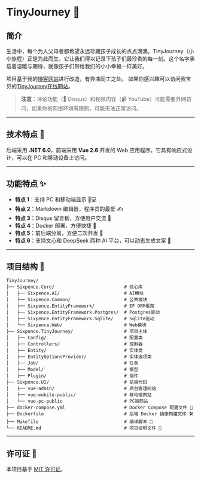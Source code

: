 # TinyJourney 🌟  

## 简介  

生活中，每个为人父母者都希望永远珍藏孩子成长的点点滴滴。TinyJourney（小小旅程）正是为此而生，它让我们得以记录下孩子们最珍贵的每一刻。这个名字承载着温暖与期待，就像孩子们带给我们的小小幸福一样美好。  

项目基于我的[博客网站](https://karldu.cn)进行改造，有异曲同工之处。  如果你感兴趣可以访问我宝贝的[TinyJourney在线网站](https://duyuchen.cn)。  

> **注意**：评论功能（💬 Disqus）和视频内容（📹 YouTube）可能需要外网访问，如果你的网络环境有限制，可能无法正常访问。  

---  

## 技术特点 🚀  

后端采用 **.NET 6.0**，前端采用 **Vue 2.6** 开发的 Web 应用程序。它具有响应式设计，可以在 PC 和移动设备上访问。  

---  

## 功能特点 ✨  

- **特点 1**：支持 PC 和移动端显示 📱💻  
- **特点 2**：Markdown 编辑器，程序员的最爱 ✍️  
- **特点 3**：Disqus 留言板，方便用户交流 💬  
- **特点 4**：Docker 部署，方便快捷 🐳  
- **特点 5**：前后端分离，方便二次开发 🔧  
- **特点 6**：支持文心和 DeepSeek 两种 AI 平台，可以动态生成文案 🤖  

---  

## 项目结构 📂  

```
TinyJourney/
├── Sixpence.Core/                          # 核心库  
│   ├── Sixpence.AI/                        # AI模块  
│   ├── Sixpence.Common/                    # 公共模块  
│   ├── Sixpence.EntityFramework/           # EF ORM框架  
│   ├── Sixpence.EntityFramework.Postgres/  # Postgres驱动  
│   ├── Sixpence.EntityFramework.Sqlite/    # Sqlite驱动  
│   └── Sixpence.Web/                       # Web模块  
├── Sixpence.TinyJourney/                   # 项目主体  
│   ├── Config/                             # 配置类  
│   ├── Controllers/                        # 控制器  
│   ├── Entity/                             # 实体类  
│   ├── EntityOptionsProvider/              # 实体选项类  
│   ├── Job/                                # 任务  
│   ├── Model/                              # 模型  
│   ├── Plugin/                             # 插件  
├── Sixpence.UI/                            # 前端代码  
│   ├── vue-admin/                          # 后台管理网站  
│   ├── vue-mobile-public/                  # 移动端网站  
│   └── vue-pc-public                       # PC端网站  
├── docker-compose.yml                      # Docker Compose 配置文件 🐳  
├── Dockerfile                              # 后端 Docker 镜像构建文件 🛠️  
├── Makefile                                # 编译脚本 📜  
└── README.md                               # 项目说明文件 📘  
```  

---  

## 许可证 📜  

本项目基于 [MIT 许可证](./LICENSE)。